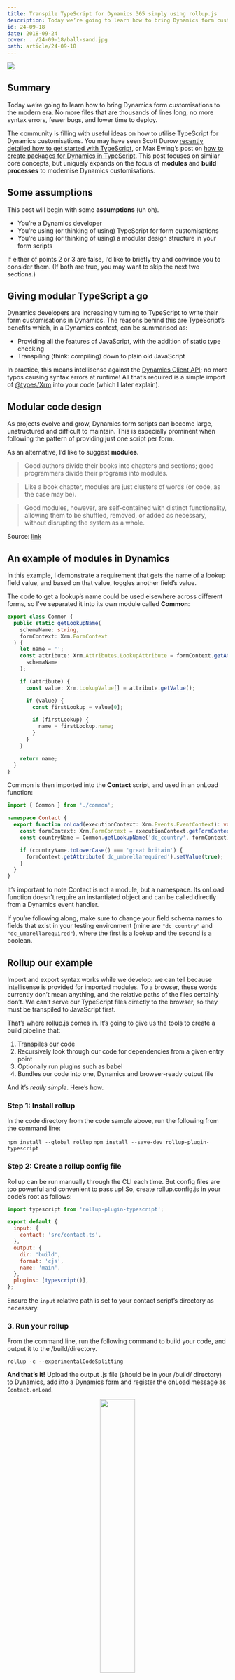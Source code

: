 ```yaml
---
title: Transpile TypeScript for Dynamics 365 simply using rollup.js
description: Today we’re going to learn how to bring Dynamics form customisations to the modern era. No more files that are thousands of lines long, no more syntax errors, fewer bugs, and lower time to deploy.
id: 24-09-18
date: 2018-09-24
cover: ../24-09-18/ball-sand.jpg
path: article/24-09-18
---
```


<img src='ball-sand.jpg' />

<h2>Summary</h2>

Today we’re going to learn how to bring Dynamics form customisations to the modern era. No more files that are thousands of lines long, no more syntax errors, fewer bugs, and lower time to deploy.

The community is filling with useful ideas on how to utilise TypeScript for Dynamics customisations. You may have seen Scott Durow [recently detailed how to get started with TypeScript](https://community.dynamics.com/crm/b/develop1/archive/2018/06/09/let-s-start-typescript-part-1), or Max Ewing’s post on [how to create packages for Dynamics in TypeScript](https://medium.com/capgemini-dynamics-365-team/writing-typescript-packages-for-dynamics-365-36fa56d17319). This post focuses on similar core concepts, but uniquely expands on the focus of <b>modules</b> and <b>build processes</b> to modernise Dynamics customisations.

<h2>Some assumptions</h2>

This post will begin with some <b>assumptions</b> (uh oh).

<ul>
<li>You’re a Dynamics developer</li>
<li>You’re using (or thinking of using) TypeScript for form customisations</li>
<li>You’re using (or thinking of using) a modular design structure in your form scripts</li>
</ul>

If either of points 2 or 3 are false, I’d like to briefly try and convince you to consider them. (If both are true, you may want to skip the next two sections.)

<h2>Giving modular TypeScript a go</h2>

Dynamics developers are increasingly turning to TypeScript to write their form customisations in Dynamics. The reasons behind this are TypeScript’s benefits which, in a Dynamics context, can be summarised as:

<ul>
<li>Providing all the features of JavaScript, with the addition of static type checking</li>
<li>Transpiling (think: compiling) down to plain old JavaScript</li>
</ul>

In practice, this means intellisense against the [Dynamics Client API](https://docs.microsoft.com/en-us/dynamics365/customer-engagement/developer/clientapi/reference); no more typos causing syntax errors at runtime! All that’s required is a simple import of [@types/Xrm](https://www.npmjs.com/package/@types/xrm) into your code (which I later explain).

<h2>Modular code design</h2>

As projects evolve and grow, Dynamics form scripts can become large, unstructured and difficult to maintain. This is especially prominent when following the pattern of providing just one script per form.

As an alternative, I’d like to suggest <b>modules</b>.

> Good authors divide their books into chapters and sections; good programmers divide their programs into modules.

> Like a book chapter, modules are just clusters of words (or code, as the case may be).

> Good modules, however, are self-contained with distinct functionality, allowing them to be shuffled, removed, or added as necessary, without disrupting the system as a whole.

Source: [link](https://medium.freecodecamp.org/javascript-modules-a-beginner-s-guide-783f7d7a5fcc)

 <h2>An example of modules in Dynamics</h2>

In this example, I demonstrate a requirement that gets the name of a lookup field value, and based on that value, toggles another field’s value.

The code to get a lookup’s name could be used elsewhere across different forms, so I’ve separated it into its own module called <b>Common</b>:

```ts
export class Common {
  public static getLookupName(
    schemaName: string,
    formContext: Xrm.FormContext
  ) {
    let name = '';
    const attribute: Xrm.Attributes.LookupAttribute = formContext.getAttribute(
      schemaName
    );

    if (attribute) {
      const value: Xrm.LookupValue[] = attribute.getValue();

      if (value) {
        const firstLookup = value[0];

        if (firstLookup) {
          name = firstLookup.name;
        }
      }
    }

    return name;
  }
}
```

Common is then imported into the <b>Contact</b> script, and used in an onLoad function:

```ts
import { Common } from './common';

namespace Contact {
  export function onLoad(executionContext: Xrm.Events.EventContext): void {
    const formContext: Xrm.FormContext = executionContext.getFormContext();
    const countryName = Common.getLookupName('dc_country', formContext);

    if (countryName.toLowerCase() === 'great britain') {
      formContext.getAttribute('dc_umbrellarequired').setValue(true);
    }
  }
}
```

It’s important to note Contact is not a module, but a namespace. Its onLoad function doesn’t require an instantiated object and can be called directly from a Dynamics event handler.

If you’re following along, make sure to change your field schema names to fields that exist in your testing environment (mine are `"dc_country"` and `"dc_umbrellarequired"`), where the first is a lookup and the second is a boolean.

<h2>Rollup our example</h2>

Import and export syntax works while we develop: we can tell because intellisense is provided for imported modules. To a browser, these words currently don’t mean anything, and the relative paths of the files certainly don’t. We can’t serve our TypeScript files directly to the browser, so they must be transpiled to JavaScript first.

That’s where rollup.js comes in. It’s going to give us the tools to create a build pipeline that:

<ol>
<li>Transpiles our code</li>
<li>Recursively look through our code for dependencies from a given entry point</li>
<li>Optionally run plugins such as babel</li>
<li>Bundles our code into one, Dynamics and browser-ready output file</li>
</ol>

And it’s <i>really simple</i>. Here’s how.

<h3>Step 1: Install rollup</h3>

In the code directory from the code sample above, run the following from the command line:

`npm install --global rollup`
`npm install --save-dev rollup-plugin-typescript`

<h3>Step 2: Create a rollup config file</h3>

Rollup can be run manually through the CLI each time. But config files are too powerful and convenient to pass up! So, create rollup.config.js in your code’s root as follows:

```js
import typescript from 'rollup-plugin-typescript';

export default {
  input: {
    contact: 'src/contact.ts',
  },
  output: {
    dir: 'build',
    format: 'cjs',
    name: 'main',
  },
  plugins: [typescript()],
};
```

Ensure the `input` relative path is set to your contact script’s directory as necessary.

<h3>3. Run your rollup</h3>

From the command line, run the following command to build your code, and output it to the /build/directory.

`rollup -c --experimentalCodeSplitting`

<b>And that’s it!</b> Upload the output .js file (should be in your /build/ directory) to Dynamics, add itto a Dynamics form and register the onLoad message as `Contact.onLoad`.

<div style="text-align: center">
<img style="width: 40%" src='umbrella-boolean.png' />
</div>

<h2>Summary</h2>

This post has detailed how we can structure our modular code on small to enterprise Dynamics 365 projects to increase our script’s:

<ul>
<li>Maintainability</li>
<li>Readability</li>
<li>Re-usability</li>
</ul>

We’ve learnt how to bundle our individual TypeScript-written modules into single JavaScript files that are browser-ready and usable to enhance forms in Dynamics with custom business logic.

---

<h3>Extras</h3>

There are many bundlers out there in the wild. This walkthrough uses rollup.js. Experiment with Webpack and Gulp to achieve the same results.

Test your TypeScript files with Xrm tests. Here’s a recent post of mine detailing how Web API calls can be tested using xrm-mock and sinon.js.

Add plugins to rollup.js. How about eslint to lint your code when it’s built, or uglify to minify your build output for production?
